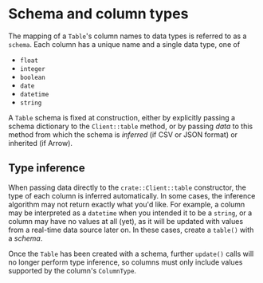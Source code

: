 # Schema and column types

The mapping of a `Table`'s column names to data types is referred to as a
`schema`. Each column has a unique name and a single data type, one of

-   `float`
-   `integer`
-   `boolean`
-   `date`
-   `datetime`
-   `string`

A `Table` schema is fixed at construction, either by explicitly passing a schema
dictionary to the `Client::table` method, or by passing _data_ to this method
from which the schema is _inferred_ (if CSV or JSON format) or inherited (if
Arrow).

## Type inference

When passing data directly to the `crate::Client::table` constructor, the type
of each column is inferred automatically. In some cases, the inference algorithm
may not return exactly what you'd like. For example, a column may be interpreted
as a `datetime` when you intended it to be a `string`, or a column may have no
values at all (yet), as it will be updated with values from a real-time data
source later on. In these cases, create a `table()` with a _schema_.

Once the `Table` has been created with a schema, further `update()` calls will
no longer perform type inference, so columns must only include values supported
by the column's `ColumnType`.
